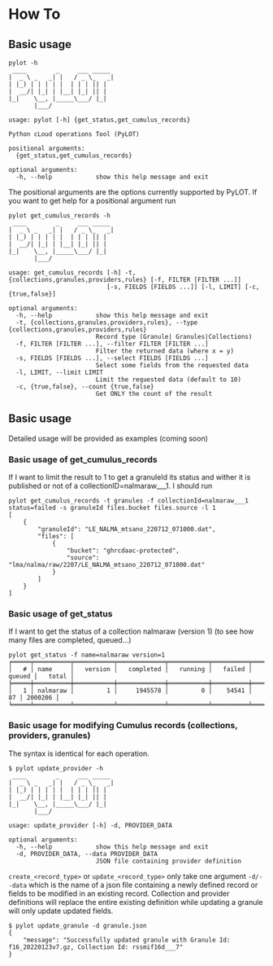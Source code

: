 # How To

## Basic usage
```
pylot -h
 ____        _     ___ _____
|  _ \ _   _| |   / _ \_   _|
| |_) | | | | |  | | | || |
|  __/| |_| | |__| |_| || |
|_|    \__, |_____\___/ |_|
       |___/

usage: pylot [-h] {get_status,get_cumulus_records}

Python cLoud operations Tool (PyLOT)

positional arguments:
  {get_status,get_cumulus_records}

optional arguments:
  -h, --help            show this help message and exit
```
The positional arguments are the options currently supported by PyLOT. If you want to get help for a positional argument run
```
pylot get_cumulus_records -h
 ____        _     ___ _____
|  _ \ _   _| |   / _ \_   _|
| |_) | | | | |  | | | || |
|  __/| |_| | |__| |_| || |
|_|    \__, |_____\___/ |_|
       |___/

usage: get_cumulus_records [-h] -t, {collections,granules,providers,rules} [-f, FILTER [FILTER ...]]
                           [-s, FIELDS [FIELDS ...]] [-l, LIMIT] [-c, {true,false}]

optional arguments:
  -h, --help            show this help message and exit
  -t, {collections,granules,providers,rules}, --type {collections,granules,providers,rules}
                        Record type (Granule| Granules|Collections)
  -f, FILTER [FILTER ...], --filter FILTER [FILTER ...]
                        Filter the returned data (where x = y)
  -s, FIELDS [FIELDS ...], --select FIELDS [FIELDS ...]
                        Select some fields from the requested data
  -l, LIMIT, --limit LIMIT
                        Limit the requested data (default to 10)
  -c, {true,false}, --count {true,false}
                        Get ONLY the count of the result
```
## Basic usage
Detailed usage will be provided as examples (coming soon)


### Basic usage of get_cumulus_records
If I want to limit the result to 1 to get a granuleId its status and wither it is published 
or not of a collectionID=nalmaraw___1. I should run
```shell
pylot get_cumulus_records -t granules -f collectionId=nalmaraw___1 status=failed -s granuleId files.bucket files.source -l 1
[
    {
        "granuleId": "LE_NALMA_mtsano_220712_071000.dat",
        "files": [
            {
                "bucket": "ghrcdaac-protected",
                "source": "lma/nalma/raw/2207/LE_NALMA_mtsano_220712_071000.dat"
            }
        ]
    }
]
```
### Basic usage of get_status
If I want to get the status of a collection nalmaraw (version 1) (to see how many files are completed, queued...)
```shell
pylot get_status -f name=nalmaraw version=1
╒═════╤══════════╤═══════════╤═════════════╤═══════════╤══════════╤══════════╤═════════╕
│   # │ name     │   version │   completed │   running │   failed │   queued │   total │
╞═════╪══════════╪═══════════╪═════════════╪═══════════╪══════════╪══════════╪═════════╡
│   1 │ nalmaraw │         1 │     1945578 │         0 │    54541 │       87 │ 2000206 │
╘═════╧══════════╧═══════════╧═════════════╧═══════════╧══════════╧══════════╧═════════╛
```


### Basic usage for modifying Cumulus records (collections, providers, granules)
The syntax is identical for each operation. 
```shell
$ pylot update_provider -h
 ____        _     ___ _____ 
|  _ \ _   _| |   / _ \_   _|
| |_) | | | | |  | | | || |  
|  __/| |_| | |__| |_| || |  
|_|    \__, |_____\___/ |_|  
       |___/                 

usage: update_provider [-h] -d, PROVIDER_DATA

optional arguments:
  -h, --help            show this help message and exit
  -d, PROVIDER_DATA, --data PROVIDER_DATA
                        JSON file containing provider definition
```
```create_<record_type>``` or ```update_<record_type>``` only take one argument ```-d/--data``` which is the name of
a json file containing a newly defined record or fields to be modified in an existing record. Collection and
 provider definitions will replace the entire existing definition while updating a granule will only update
updated fields. 

```shell
$ pylot update_granule -d granule.json 
{
    "message": "Successfully updated granule with Granule Id: f16_20220123v7.gz, Collection Id: rssmif16d___7"
}
```





